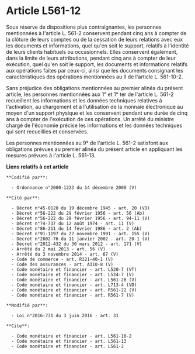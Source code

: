 # Article L561-12

Sous réserve de dispositions plus contraignantes, les personnes mentionnées à l'article L. 561-2 conservent pendant cinq ans
à compter de la clôture de leurs comptes ou de la cessation de leurs relations avec eux les documents et informations, quel
qu'en soit le support, relatifs à l'identité de leurs clients habituels ou occasionnels. Elles conservent également, dans la
limite de leurs attributions, pendant cinq ans à compter de leur exécution, quel qu'en soit le support, les documents et
informations relatifs aux opérations faites par ceux-ci, ainsi que les documents consignant les caractéristiques des
opérations mentionnées au II de l'article L. 561-10-2. 

Sans préjudice des obligations mentionnées au premier alinéa du présent article, les personnes mentionnées aux 1° et 1° ter
de l'article L. 561-2 recueillent les informations et les données techniques relatives à l'activation, au chargement et à
l'utilisation de la monnaie électronique au moyen d'un support physique et les conservent pendant une durée de cinq ans à
compter de l'exécution de ces opérations. Un arrêté du ministre chargé de l'économie précise les informations et les données
techniques qui sont recueillies et conservées.

Les personnes mentionnées au 9° de l'article L. 561-2 satisfont aux obligations prévues au premier alinéa du présent article
en appliquant les mesures prévues à l'article L. 561-13.

**Liens relatifs à cet article**

	**Codifié par**:

	  - Ordonnance n°2000-1223 du 14 décembre 2000 (V)

	**Cité par**:

	  - Décret n°45-0120 du 19 décembre 1945 - art. 20 (VD)
	  - Décret n°56-222 du 29 février 1956 - art. 56 (Ab)
	  - Décret n°56-222 du 29 février 1956 - art. 94-11 (V)
	  - Décret n°74-737 du 12 août 1974 - art. 11 (V)
	  - Décret n°86-211 du 14 février 1986 - art. 2 (Ab)
	  - Décret n°91-1197 du 27 novembre 1991 - art. 155 (V)
	  - Décret n°2002-76 du 11 janvier 2002 - art. 20-1 (V)
	  - Décret n°2012-432 du 30 mars 2012 - art. 171 (V)
	  - Arrêté du 2 mai 2013 - art. 56 (V)
	  - Arrêté du 3 novembre 2014 - art. 67 (V)
	  - Code de commerce - art. R321-40-1 (V)
	  - Code des assurances - art. A310-8 (V)
	  - Code monétaire et financier - art. L520-7 (VT)
	  - Code monétaire et financier - art. L524-7 (V)
	  - Code monétaire et financier - art. L561-26 (V)
	  - Code monétaire et financier - art. L713-4 (VD)
	  - Code monétaire et financier - art. R561-22 (V)
	  - Code monétaire et financier - art. R561-7 (V)

	**Modifié par**:

	  - Loi n°2016-731 du 3 juin 2016 - art. 31

	**Cite**:

	  - Code monétaire et financier - art. L561-10-2
	  - Code monétaire et financier - art. L561-13
	  - Code monétaire et financier - art. L561-2

